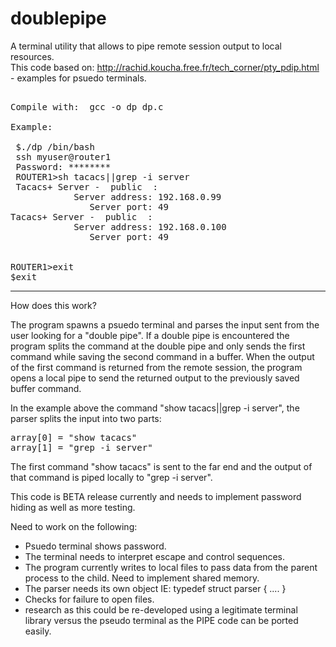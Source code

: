 # doublepipe
A terminal utility that allows to pipe remote session output to local resources.
<br>
This code based on: http://rachid.koucha.free.fr/tech_corner/pty_pdip.html - examples for psuedo terminals.
<br>
<pre>

Compile with:  gcc -o dp dp.c 

Example:

 $./dp /bin/bash
 ssh myuser@router1
 Password: ********
 ROUTER1>sh tacacs||grep -i server
 Tacacs+ Server -  public  :
            Server address: 192.168.0.99
               Server port: 49
Tacacs+ Server -  public  :
            Server address: 192.168.0.100
               Server port: 49

        
ROUTER1>exit
$exit
</pre>
-----------------------------------------------------------------------------------------------------------------------
</p>
How does this work?  

The program spawns a psuedo terminal and parses the input sent from the user looking for a "double pipe".
If a double pipe is encountered the program splits the command at the double pipe and only sends the first 
command while saving the second command in a buffer. 
When the output of the first command is returned from the remote session, the program opens a local pipe to send 
the returned output to the previously saved buffer command. 

In the example above the command "show tacacs||grep -i server", the parser splits the input into two parts:
</p>
<pre>
array[0] = "show tacacs"
array[1] = "grep -i server"
</pre>
<p>
The first command "show tacacs" is sent to the far end and the output of that command is piped locally to "grep -i server".

This code is BETA release currently and needs to implement password hiding as well as more testing.

Need to work on the following:

- Psuedo terminal shows password.
- The terminal needs to interpret escape and control sequences.
- The program currently writes to local files to pass data from the parent process to the child. Need to implement shared memory.
- The parser needs its own object  IE: typedef struct parser {  .... }
- Checks for failure to open files.
- research as this could be re-developed using a legitimate terminal library versus the pseudo terminal as the PIPE code can be ported easily.

</p>

